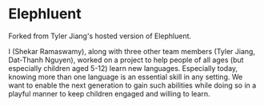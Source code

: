# Elephluent 

Forked from Tyler Jiang's hosted version of Elephluent.

I (Shekar Ramaswamy), along with three other team members (Tyler Jiang, Dat-Thanh Nguyen), worked on a project to help people of all ages (but especially children aged 5-12) learn new languages. Especially today, knowing more than one language is an essential skill in any setting. We want to enable the next generation to gain such abilities while doing so in a playful manner to keep children engaged and willing to learn. 
